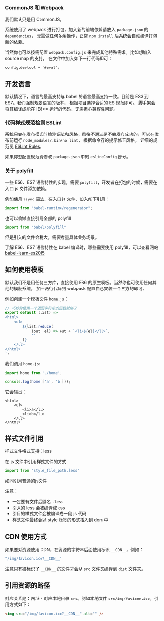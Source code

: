 ### CommonJS 和 Webpack

我们默认只是用 CommonJS。

系统使用了 webpack 进行打包，加入新的前端依赖请放入 `package.json` 的 `dependencies`，
无需做任何多余操作，正常 `npm install` 后系统会自动编译打包新的依赖。

当然你也可以按需配置 `webpack.config.js` 来完成其他特殊需求。比如想加入 source map 的支持，
在文件中加入如下一行代码即可：

```
config.devtool = '#eval';
```


## 开发语言

默认情况下，语言的最高支持与 babel 的语言最高支持一致。目前是 ES3 到 ES7。我们强制规定语言的版本，
根据项目选择合适的 ES 规范即可。
脚手架会将其编译成能在 IE8>= 运行的代码，无需担心兼容性问题。

### 代码样式规范检测 ESLint

系统只会在发布模式时检测语法和风格，风格不通过是不会发布成功的，可以在发布前运行 `node_modules/.bin/no lint`，
根据命令行的提示修正风格。
详细的规范见 [ESLint Rules](http://eslint.org/docs/rules/)。

如果你想配置规范请修改 `package.json` 中的 `eslintConfig` 部分。


### 关于 polyfill

一些 ES6、ES7 语言特性的实现，需要 `polyfill`，开发者在打包的时候，需要在入口 js 文件添加依赖。

例如使用 `async` 语法，在入口 js 文件，加入如下引用：

```js
import from "babel-runtime/regenerator";
```

也可以偷懒直接引用全部的 polyfill

```js
import from "babel/polyfill"
```

但是引入的文件会稍大，需要考量具体业务场景。

了解 ES6、ES7 语言特性在 babel 编译时，哪些需要使用 polyfill，可以查看网站 [babel-learn-es2015](babel-learn-es2015)




## 如何使用模板

默认我们不是用任何三方库，直接使用 ES6 的原生模板。当然你也可使用任何其他的模版系统，
加一两行代码到 webpack 配置自己安装一个三方的即可。

例如创建一个模板文件 `home.js`：

```js
// 巧妙的使用一个返回字符串的函数就够了
export default (list) => `
<html>
    <ul>
        ${list.reduce(
            (out, el) => out + `<li>${el}</li>`,
            ''
        )}
    </ul>
</html>
`;
```

我们调用 `home.js`:

```js
import home from './home';

console.log(home(['a', 'b']));
```

它会输出：

```
<html>
    <ul>
        <li>a</li>
        <li>b</li>
    </ul>
</html>

```




## 样式文件引用

样式文件格式支持：less

在 js 文件中引用样式文件的方式

```js
import from "style_file_path.less"
```

如同引用普通的js文件

注意：

- 一定要有文件后缀名 `.less`
- 引入的 less 会被编译成 css
- 引用的样式文件会被编译成一段 js 代码
- 样式文件最终会以 style 标签的形式插入到 dom 中



## CDN 使用方式

如果要对资源使用 CDN，在资源的字符串后面使用标识 `__CDN__`，例如：

```js
"/img/favicon.ico?__CDN__"
```

注意只有被标识了 `__CDN__` 的文件才会从 `src` 文件夹编译到 `dist` 文件夹。


## 引用资源的路径

对应关系是：网址 `/` 对应本地目录 `src`。例如本地文件 `src/img/favicon.ico`，引用方式如下：

```html
<img src="/img/favicon.ico?__CDN__" alt="" />
```
